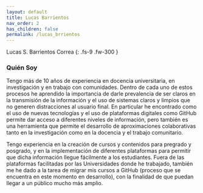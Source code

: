 ```yaml
---
layout: default
title: Lucas Barrientos
nav_order: 2
has_children: false
permalink: /lucas_brrientos
---
```


Lucas S. Barrientos Correa
{: .fs-9 .fw-300 }

### Quién Soy

Tengo más de 10 años de experiencia en docencia universitaria, en investigación y en trabajo con comunidades. Dentro de cada uno de estos procesos he aprendido la importancia de darle prevalencia de ser claros en la transmisión de la información y el uso de sistemas claros y limpios que no generen distracciones al usuario final. En particular he encontrado como el uso de nuevas tecnologías y el uso de plataformas digitales como GitHub permite dar acceso a diferentes niveles de información, pero también es una herramienta que permite el desarrollo de aproximaciones colaborativas tanto en la investigación como en la docencia y el trabajo comunitario. 

Tengo experiencia en la creación de cursos y contenidos para pregrado y posgrado, y en la implementación de diferentes plataformas para permitir que dicha información llegue fácilmente a los estudiantes. Fuera de las plataformas facilitadas por las Universidades donde he trabajado, también me he dado a la tarea de migrar mis cursos a GitHub (proceso que se encuentra en este momento en desarrollo), con la finalidad de que puedan llegar a un público mucho más amplio.


